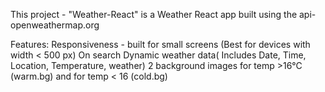 This project - "Weather-React" is a Weather React app built using the api- openweathermap.org

Features:
Responsiveness - built for small screens (Best for devices with width < 500 px)
On search Dynamic weather data( Includes Date, Time, Location, Temperature, weather)
2 background images for temp >16°C (warm.bg) and for temp < 16 (cold.bg) 